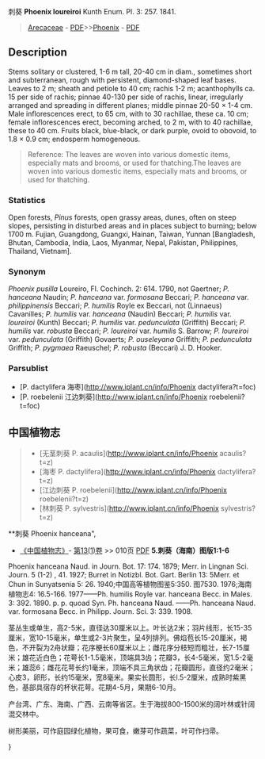 刺葵 **Phoenix loureiroi** Kunth Enum. Pl. 3: 257. 1841.

> [Arecaceae](http://www.iplant.cn/info/Arecaceae?t=foc) - [PDF](http://www.iplant.cn/foc/pdf/Arecaceae.pdf)>>[Phoenix](http://www.iplant.cn/info/Phoenix?t=foc) - [PDF](http://www.iplant.cn/foc/pdf/Phoenix.pdf)

## Description

Stems solitary or clustered, 1-6 m tall, 20-40 cm in diam., sometimes short and subterranean, rough with persistent, diamond-shaped leaf bases. Leaves to 2 m; sheath and petiole to 40 cm; rachis 1-2 m; acanthophylls ca. 15 per side of rachis; pinnae 40-130 per side of rachis, linear, irregularly arranged and spreading in different planes; middle pinnae 20-50 × 1-4 cm. Male inflorescences erect, to 65 cm, with to 30 rachillae, these ca. 10 cm; female inflorescences erect, becoming arched, to 2 m, with to 40 rachillae, these to 40 cm. Fruits black, blue-black, or dark purple, ovoid to obovoid, to 1.8 × 0.9 cm; endosperm homogeneous.


> Reference: 
> The leaves are woven into various domestic items, especially mats and brooms, or used for thatching.The leaves are woven into various domestic items, especially mats and brooms, or used for thatching.

### Statistics
Open forests, *Pinus* forests, open grassy areas, dunes, often on steep slopes, persisting in disturbed areas and in places subject to burning; below 1700 m. Fujian, Guangdong, Guangxi, Hainan, Taiwan, Yunnan [Bangladesh, Bhutan, Cambodia, India, Laos, Myanmar, Nepal, Pakistan, Philippines, Thailand, Vietnam].

### Synonym
*Phoenix pusilla* Loureiro, Fl. Cochinch. 2: 614. 1790, not Gaertner; *P. hanceana* Naudin; *P. hanceana* var. *formosana* Beccari; *P. hanceana* var. *philippinensis* Beccari; *P. humilis* Royle ex Beccari, not (Linnaeus) Cavanilles; *P. humilis* var. *hanceana* (Naudin) Beccari; *P. humilis* var. *loureiroi* (Kunth) Beccari; *P. humilis* var. *pedunculata* (Griffith) Beccari; *P. humilis* var. *robusta* Beccari; *P. loureiroi* var. *humilis* S. Barrow; *P. loureiroi* var. *pedunculata* (Griffith) Govaerts; *P. ouseleyana* Griffith; *P. pedunculata* Griffith; *P. pygmaea* Raeuschel; *P. robusta* (Beccari) J. D. Hooker.



### Parsublist

* [P.  dactylifera  海枣](http://www.iplant.cn/info/Phoenix dactylifera?t=foc)
* [P.  roebelenii  江边刺葵](http://www.iplant.cn/info/Phoenix roebelenii?t=foc)


## 中国植物志

> * [无茎刺葵  P.  acaulis](http://www.iplant.cn/info/Phoenix acaulis?t=z)
> * [海枣  P.  dactylifera](http://www.iplant.cn/info/Phoenix dactylifera?t=z)
> * [江边刺葵  P.  roebelenii](http://www.iplant.cn/info/Phoenix roebelenii?t=z)
> * [林刺葵  P.  sylvestris](http://www.iplant.cn/info/Phoenix sylvestris?t=z)


**刺葵 Phoenix hanceana",


* [《中国植物志》](http://www.iplant.cn/frps)- [第13(1)卷](http://www.iplant.cn/frps/vol/13(1)) >> 010页 [PDF](http://www.iplant.cn/frps/pdf/13(1)/010a.pdf)
**5.刺葵（海南）图版1:1-6**

Phoenix hanceana Naud. in Journ. Bot. 17: 174. 1879; Merr. in Lingnan Sci. Journ. 5 (1-2) , 41. 1927; Burret in Notizbl. Bot. Gart. Berlin 13: 5Merr. et Chun in Sunyatsenia 5: 26. 1940;中国高等植物图鉴5:350. 图7530. 1976;海南植物志4: 16.5-166. 1977——Ph. humilis Royle var. hanceana Becc. in Males. 3: 392. 1890. p. p. quoad Syn. Ph. hanceana Naud. ——Ph. hanceana Naud. var. formosana Becc. in Philipp. Journ. Sci. 3: 339. 1908.

茎丛生或单生，高2-5米，直径达30厘米以上。叶长达2米；羽片线形，长15-35厘米，宽10-15毫米，单生或2-3片聚生，呈4列排列。佛焰苞长15-20厘米，褐色，不开裂为2舟状瓣；花序梗长60厘米以上；雌花序分枝短而粗壮，长7-15厘米；雄花近白色；花萼长1-1.5毫米，顶端具3齿；花瓣3，长4-5毫米，宽1.5-2毫米；雄蕊6；雌花花萼长约1毫米，顶端不具三角状齿；花瓣圆形，直径约2毫米；心皮3，卵形，长约15毫米，宽8毫米。果实长圆形，长l.5-2厘米，成熟时紫黑色，基部具宿存的杯状花萼。花期4-5月，果期6-10月。

产台湾、广东、海南、广西、云南等省区。生于海拔800-1500米的阔叶林或针阔混交林中。

树形美丽，可作庭园绿化植物，果可食，嫩芽可作蔬菜，叶可作扫帚。



}